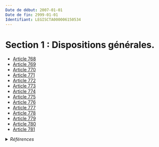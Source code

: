 ```yaml
---
Date de début: 2007-01-01
Date de fin: 2999-01-01
Identifiant: LEGISCTA000006150534
---
```


<h1>Section 1 : Dispositions générales.</h1>

- [Article 768](article_768.md)
- [Article 769](article_769.md)
- [Article 770](article_770.md)
- [Article 771](article_771.md)
- [Article 772](article_772.md)
- [Article 773](article_773.md)
- [Article 774](article_774.md)
- [Article 775](article_775.md)
- [Article 776](article_776.md)
- [Article 777](article_777.md)
- [Article 778](article_778.md)
- [Article 779](article_779.md)
- [Article 780](article_780.md)
- [Article 781](article_781.md)

<details>
  <summary><em>Références</em></summary>

  <h2>Articles faisant référence à la section</h2>
  
  <ul>
    <li>
      <a href="https://legal.tricoteuses.fr//redirection/LEGIARTI000049397355?vers=git&vers=legifrance">LOI n° 2018-1244 du 27 décembre 2018 visant à faciliter la sortie de l'indivision successorale et à relancer la politique du logement en outre-mer - article 7 AUTONOME VIGUEUR, en vigueur depuis le 2024-04-11</a> CITATION source
    </li>
    <li>
      <a href="https://legal.tricoteuses.fr//redirection/LEGIARTI000049394311?vers=git&vers=legifrance">LOI n° 2024-322 du 9 avril 2024 visant à l'accélération et à la simplification de la rénovation de l'habitat dégradé et des grandes opérations d'aménagement - article 51 PARTIELLEMENT_MODIF VIGUEUR, en vigueur depuis le 2024-04-11</a> CITATION source
    </li>
  </ul>
</details>
